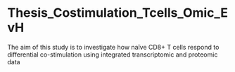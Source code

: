 # Thesis_Costimulation_Tcells_Omic_EvH
The aim of this study is to investigate how naïve CD8+ T cells respond to differential co-stimulation using integrated transcriptomic and proteomic data
